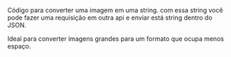 Código para converter uma imagem em uma string. com essa string você pode fazer uma requisição em outra api e enviar está string dentro do JSON.

Ideal para converter imagens grandes para um formato que ocupa menos espaço.